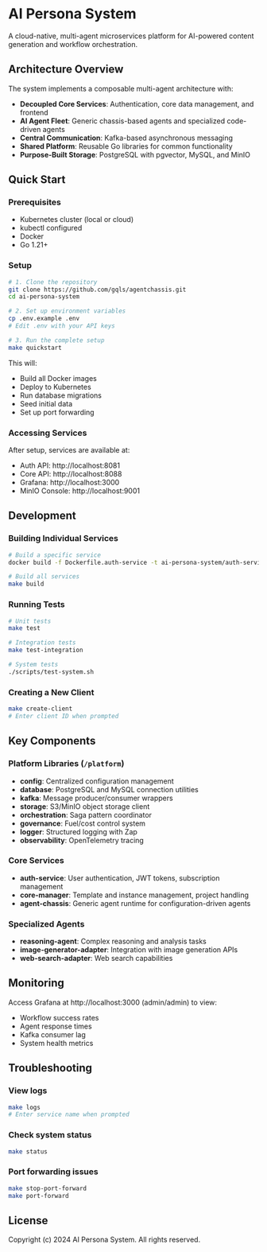 
# AI Persona System

A cloud-native, multi-agent microservices platform for AI-powered content generation and workflow orchestration.

## Architecture Overview

The system implements a composable multi-agent architecture with:
- **Decoupled Core Services**: Authentication, core data management, and frontend
- **AI Agent Fleet**: Generic chassis-based agents and specialized code-driven agents
- **Central Communication**: Kafka-based asynchronous messaging
- **Shared Platform**: Reusable Go libraries for common functionality
- **Purpose-Built Storage**: PostgreSQL with pgvector, MySQL, and MinIO

## Quick Start

### Prerequisites
- Kubernetes cluster (local or cloud)
- kubectl configured
- Docker
- Go 1.21+

### Setup
```bash
# 1. Clone the repository
git clone https://github.com/gqls/agentchassis.git
cd ai-persona-system

# 2. Set up environment variables
cp .env.example .env
# Edit .env with your API keys

# 3. Run the complete setup
make quickstart
```

This will:
- Build all Docker images
- Deploy to Kubernetes
- Run database migrations
- Seed initial data
- Set up port forwarding

### Accessing Services
After setup, services are available at:
- Auth API: http://localhost:8081
- Core API: http://localhost:8088
- Grafana: http://localhost:3000
- MinIO Console: http://localhost:9001

## Development

### Building Individual Services
```bash
# Build a specific service
docker build -f Dockerfile.auth-service -t ai-persona-system/auth-service:latest .

# Build all services
make build
```

### Running Tests
```bash
# Unit tests
make test

# Integration tests
make test-integration

# System tests
./scripts/test-system.sh
```

### Creating a New Client
```bash
make create-client
# Enter client ID when prompted
```

## Key Components

### Platform Libraries (`/platform`)
- **config**: Centralized configuration management
- **database**: PostgreSQL and MySQL connection utilities
- **kafka**: Message producer/consumer wrappers
- **storage**: S3/MinIO object storage client
- **orchestration**: Saga pattern coordinator
- **governance**: Fuel/cost control system
- **logger**: Structured logging with Zap
- **observability**: OpenTelemetry tracing

### Core Services
- **auth-service**: User authentication, JWT tokens, subscription management
- **core-manager**: Template and instance management, project handling
- **agent-chassis**: Generic agent runtime for configuration-driven agents

### Specialized Agents
- **reasoning-agent**: Complex reasoning and analysis tasks
- **image-generator-adapter**: Integration with image generation APIs
- **web-search-adapter**: Web search capabilities

## Monitoring

Access Grafana at http://localhost:3000 (admin/admin) to view:
- Workflow success rates
- Agent response times
- Kafka consumer lag
- System health metrics

## Troubleshooting

### View logs
```bash
make logs
# Enter service name when prompted
```

### Check system status
```bash
make status
```

### Port forwarding issues
```bash
make stop-port-forward
make port-forward
```

## License

Copyright (c) 2024 AI Persona System. All rights reserved.
